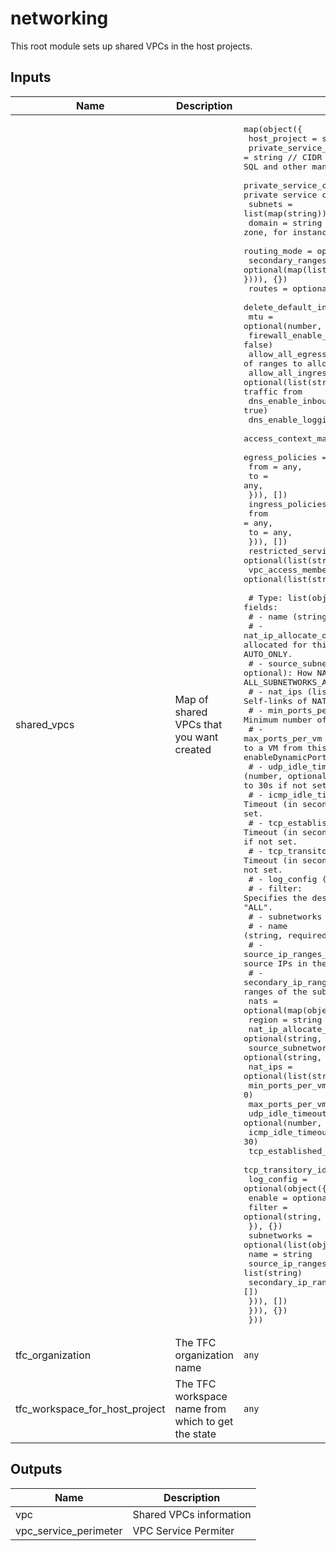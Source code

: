 # networking
This root module sets up shared VPCs in the host projects.

## Inputs

| Name | Description | Type | Default | Required |
|------|-------------|------|---------|:-----:|
| shared\_vpcs | Map of shared VPCs that you want created | <pre>map(object({<br>    host_project                           = string<br>    private_service_cidr                   = string // CIDR range for private service networking. Used for Cloud SQL and other managed services in the Shared Vpc.<br>    private_service_connect_ip             = string //The internal IP to be used as the private service connect endpoint in the Shared VPC<br>    subnets                                = list(map(string))<br>    domain                                 = string // The DNS name of peering managed zone, for instance 'example.com.'. Must end with a period.<br>    routing_mode                           = optional(string, "GLOBAL")<br>    secondary_ranges                       = optional(map(list(object({ range_name = string, ip_cidr_range = string }))), {})<br>    routes                                 = optional(list(map(string)), [])<br>    delete_default_internet_gateway_routes = optional(bool, false)<br>    mtu                                    = optional(number, 0)<br>    firewall_enable_logging                = optional(bool, false)<br>    allow_all_egress_ranges                = optional(list(string), []) // List of ranges to allow all egress traffic to<br>    allow_all_ingress_ranges               = optional(list(string), []) // List of ranges to allow all ingress traffic from<br>    dns_enable_inbound_forwarding          = optional(bool, true)<br>    dns_enable_logging                     = optional(bool, true)<br>    access_context_manager_policy_name     = optional(string, null)<br>    egress_policies = optional(list(object({<br>      from = any,<br>      to   = any,<br>    })), [])<br>    ingress_policies = optional(list(object({<br>      from = any,<br>      to   = any,<br>    })), [])<br>    restricted_services = optional(list(string), [])<br>    vpc_access_members  = optional(list(string), [])<br><br>    # Type: list(object), with fields:<br>    # - name (string, required): Name of the NAT.<br>    # - nat_ip_allocate_option (string, optional): How external IPs should be allocated for this NAT. Defaults to MANUAL_ONLY if nat_ips are set, else AUTO_ONLY.<br>    # - source_subnetwork_ip_ranges_to_nat (string, optional): How NAT should be configured per Subnetwork. Defaults to ALL_SUBNETWORKS_ALL_IP_RANGES.<br>    # - nat_ips (list(number), optional): Self-links of NAT IPs.<br>    # - min_ports_per_vm (number, optional): Minimum number of ports allocated to a VM from this NAT.<br>    # - max_ports_per_vm (number, optional): Maximum number of ports allocated to a VM from this NAT. This field can only be set when enableDynamicPortAllocation is enabled.<br>    # - udp_idle_timeout_sec (number, optional): Timeout (in seconds) for UDP connections. Defaults to 30s if not set.<br>    # - icmp_idle_timeout_sec (number, optional): Timeout (in seconds) for ICMP connections. Defaults to 30s if not set.<br>    # - tcp_established_idle_timeout_sec (number, optional): Timeout (in seconds) for TCP established connections. Defaults to 1200s if not set.<br>    # - tcp_transitory_idle_timeout_sec (number, optional): Timeout (in seconds) for TCP transitory connections. Defaults to 30s if not set.<br>    # - log_config (object, optional):<br>    #    - filter: Specifies the desired filtering of logs on this NAT. Defaults to "ALL".<br>    # - subnetworks (list(objects), optional):<br>    #   - name (string, required): subnetwork name to NAT.<br>    #   - source_ip_ranges_to_nat (string, required): List of options for which source IPs in the subnetwork should have NAT enabled.<br>    #   - secondary_ip_range_names (string, optional): List of the secondary ranges of the subnetwork that are allowed to use NAT.<br>    nats = optional(map(object({<br>      region                             = string<br>      nat_ip_allocate_option             = optional(string, "AUTO_ONLY")<br>      source_subnetwork_ip_ranges_to_nat = optional(string, "ALL_SUBNETWORKS_ALL_IP_RANGES")<br>      nat_ips                            = optional(list(string), [])<br>      min_ports_per_vm                   = optional(number, 0)<br>      max_ports_per_vm                   = optional(number, 0)<br>      udp_idle_timeout_sec               = optional(number, 30)<br>      icmp_idle_timeout_sec              = optional(number, 30)<br>      tcp_established_idle_timeout_sec   = optional(number, 1200)<br>      tcp_transitory_idle_timeout_sec    = optional(number, 30)<br>      log_config = optional(object({<br>        enable = optional(bool, false)<br>        filter = optional(string, "ALL")<br>      }), {})<br>      subnetworks = optional(list(object({<br>        name                     = string<br>        source_ip_ranges_to_nat  = list(string)<br>        secondary_ip_range_names = optional(list(string), [])<br>      })), [])<br>    })), {})<br>  }))<br></pre> | n/a | yes |
| tfc\_organization | The TFC organization name | `any` | n/a | yes |
| tfc\_workspace\_for\_host\_project | The TFC workspace name from which to get the state | `any` | n/a | yes |

## Outputs

| Name | Description |
|------|-------------|
| vpc | Shared VPCs information |
| vpc\_service\_perimeter | VPC Service Permiter |
